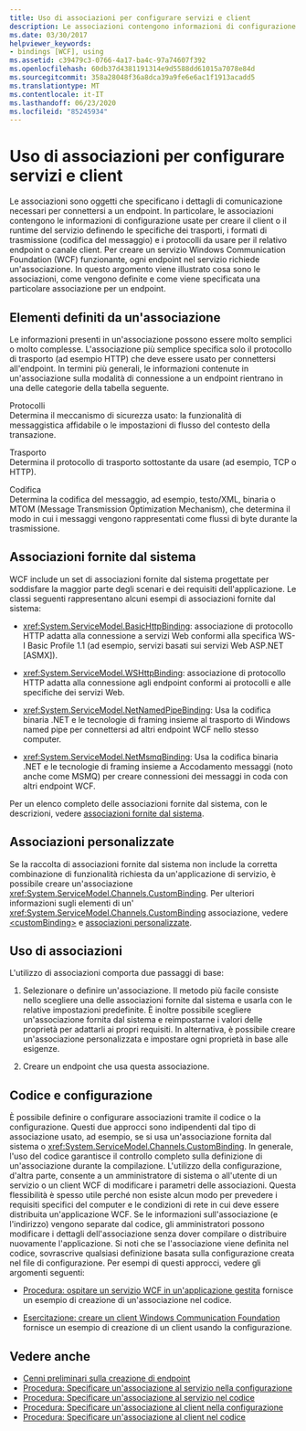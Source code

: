 ```yaml
---
title: Uso di associazioni per configurare servizi e client
description: Le associazioni contengono informazioni di configurazione usate dai client o dai servizi WFC. Informazioni su come definire le associazioni e come specificare un'associazione per un endpoint del servizio.
ms.date: 03/30/2017
helpviewer_keywords:
- bindings [WCF], using
ms.assetid: c39479c3-0766-4a17-ba4c-97a74607f392
ms.openlocfilehash: 60db37d4381191314e9d5588dd61015a7078e84d
ms.sourcegitcommit: 358a28048f36a8dca39a9fe6e6ac1f1913acadd5
ms.translationtype: MT
ms.contentlocale: it-IT
ms.lasthandoff: 06/23/2020
ms.locfileid: "85245934"
---
```

# <a name="using-bindings-to-configure-services-and-clients"></a>Uso di associazioni per configurare servizi e client
Le associazioni sono oggetti che specificano i dettagli di comunicazione necessari per connettersi a un endpoint. In particolare, le associazioni contengono le informazioni di configurazione usate per creare il client o il runtime del servizio definendo le specifiche dei trasporti, i formati di trasmissione (codifica del messaggio) e i protocolli da usare per il relativo endpoint o canale client. Per creare un servizio Windows Communication Foundation (WCF) funzionante, ogni endpoint nel servizio richiede un'associazione. In questo argomento viene illustrato cosa sono le associazioni, come vengono definite e come viene specificata una particolare associazione per un endpoint.  
  
## <a name="what-a-binding-defines"></a>Elementi definiti da un'associazione  
 Le informazioni presenti in un'associazione possono essere molto semplici o molto complesse. L'associazione più semplice specifica solo il protocollo di trasporto (ad esempio HTTP) che deve essere usato per connettersi all'endpoint. In termini più generali, le informazioni contenute in un'associazione sulla modalità di connessione a un endpoint rientrano in una delle categorie della tabella seguente.  
  
 Protocolli  
 Determina il meccanismo di sicurezza usato: la funzionalità di messaggistica affidabile o le impostazioni di flusso del contesto della transazione.  
  
 Trasporto  
 Determina il protocollo di trasporto sottostante da usare (ad esempio, TCP o HTTP).  
  
 Codifica  
 Determina la codifica del messaggio, ad esempio, testo/XML, binaria o MTOM (Message Transmission Optimization Mechanism), che determina il modo in cui i messaggi vengono rappresentati come flussi di byte durante la trasmissione.  
  
## <a name="system-provided-bindings"></a>Associazioni fornite dal sistema  
 WCF include un set di associazioni fornite dal sistema progettate per soddisfare la maggior parte degli scenari e dei requisiti dell'applicazione. Le classi seguenti rappresentano alcuni esempi di associazioni fornite dal sistema:  
  
- <xref:System.ServiceModel.BasicHttpBinding>: associazione di protocollo HTTP adatta alla connessione a servizi Web conformi alla specifica WS-I Basic Profile 1.1 (ad esempio, servizi basati sui servizi Web ASP.NET [ASMX]).  
  
- <xref:System.ServiceModel.WSHttpBinding>: associazione di protocollo HTTP adatta alla connessione agli endpoint conformi ai protocolli e alle specifiche dei servizi Web.  
  
- <xref:System.ServiceModel.NetNamedPipeBinding>: Usa la codifica binaria .NET e le tecnologie di framing insieme al trasporto di Windows named pipe per connettersi ad altri endpoint WCF nello stesso computer.  
  
- <xref:System.ServiceModel.NetMsmqBinding>: Usa la codifica binaria .NET e le tecnologie di framing insieme a Accodamento messaggi (noto anche come MSMQ) per creare connessioni dei messaggi in coda con altri endpoint WCF.  
  
 Per un elenco completo delle associazioni fornite dal sistema, con le descrizioni, vedere [associazioni fornite dal sistema](system-provided-bindings.md).  
  
## <a name="custom-bindings"></a>Associazioni personalizzate  
 Se la raccolta di associazioni fornite dal sistema non include la corretta combinazione di funzionalità richiesta da un'applicazione di servizio, è possibile creare un'associazione <xref:System.ServiceModel.Channels.CustomBinding>. Per ulteriori informazioni sugli elementi di un' <xref:System.ServiceModel.Channels.CustomBinding> associazione, vedere [\<customBinding>](../configure-apps/file-schema/wcf/custombinding.md) e [associazioni personalizzate](./extending/custom-bindings.md).  
  
## <a name="using-bindings"></a>Uso di associazioni  
 L'utilizzo di associazioni comporta due passaggi di base:  
  
1. Selezionare o definire un'associazione. Il metodo più facile consiste nello scegliere una delle associazioni fornite dal sistema e usarla con le relative impostazioni predefinite. È inoltre possibile scegliere un'associazione fornita dal sistema e reimpostarne i valori delle proprietà per adattarli ai propri requisiti. In alternativa, è possibile creare un'associazione personalizzata e impostare ogni proprietà in base alle esigenze.  
  
2. Creare un endpoint che usa questa associazione.  
  
## <a name="code-and-configuration"></a>Codice e configurazione  
 È possibile definire o configurare associazioni tramite il codice o la configurazione. Questi due approcci sono indipendenti dal tipo di associazione usato, ad esempio, se si usa un'associazione fornita dal sistema o <xref:System.ServiceModel.Channels.CustomBinding>. In generale, l'uso del codice garantisce il controllo completo sulla definizione di un'associazione durante la compilazione. L'utilizzo della configurazione, d'altra parte, consente a un amministratore di sistema o all'utente di un servizio o un client WCF di modificare i parametri delle associazioni. Questa flessibilità è spesso utile perché non esiste alcun modo per prevedere i requisiti specifici del computer e le condizioni di rete in cui deve essere distribuita un'applicazione WCF. Se le informazioni sull'associazione (e l'indirizzo) vengono separate dal codice, gli amministratori possono modificare i dettagli dell'associazione senza dover compilare o distribuire nuovamente l'applicazione. Si noti che se l'associazione viene definita nel codice, sovrascrive qualsiasi definizione basata sulla configurazione creata nel file di configurazione. Per esempi di questi approcci, vedere gli argomenti seguenti:  
  
- [Procedura: ospitare un servizio WCF in un'applicazione gestita](how-to-host-a-wcf-service-in-a-managed-application.md) fornisce un esempio di creazione di un'associazione nel codice.  
  
- [Esercitazione: creare un client Windows Communication Foundation](how-to-create-a-wcf-client.md) fornisce un esempio di creazione di un client usando la configurazione.  
  
## <a name="see-also"></a>Vedere anche

- [Cenni preliminari sulla creazione di endpoint](endpoint-creation-overview.md)
- [Procedura: Specificare un'associazione al servizio nella configurazione](how-to-specify-a-service-binding-in-configuration.md)
- [Procedura: Specificare un'associazione al servizio nel codice](how-to-specify-a-service-binding-in-code.md)
- [Procedura: Specificare un'associazione al client nella configurazione](how-to-specify-a-client-binding-in-configuration.md)
- [Procedura: Specificare un'associazione al client nel codice](how-to-specify-a-client-binding-in-code.md)
